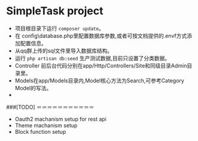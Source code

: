 SimpleTask project
========================
 * 项目根目录下运行 `composer update`。
 * 在 config\database.php里配置数据库参数,或者可按文档提供的.envf方式添加配置信息。
 * 从qq群上传的sql文件里导入数据库结构。
 * 运行 `php artisan db:seed` 生产测试数据,目前只设置了分类数据。
 * Controller 前后台代码分别在app/Http/Controllers/Site和同级目录Admin目录里。
 * Models在app/Models目录内,Model核心方法为Search,可参考Category Model的写法。
 *
 ###[TODO]
＝＝＝＝＝＝＝＝＝＝＝
 * Oauth2 machanism setup for rest api
 * Theme machanism setup
 * Block function setup
